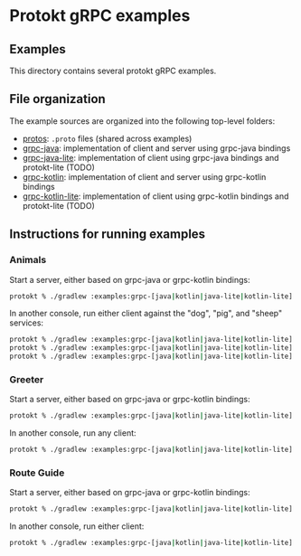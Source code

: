 # Protokt gRPC examples

## Examples

This directory contains several protokt gRPC examples.

## File organization

The example sources are organized into the following top-level folders:

- [protos](protos): `.proto` files (shared across examples)
- [grpc-java](grpc-java): implementation of client and server using grpc-java bindings
- [grpc-java-lite](grpc-java-lite): implementation of client using grpc-java bindings and protokt-lite (TODO)
- [grpc-kotlin](grpc-kotlin): implementation of client and server using grpc-kotlin bindings
- [grpc-kotlin-lite](grpc-kotlin-lite): implementation of client using grpc-kotlin bindings and protokt-lite (TODO)

## Instructions for running examples

### Animals

Start a server, either based on grpc-java or grpc-kotlin bindings:

```sh
protokt % ./gradlew :examples:grpc-[java|kotlin|java-lite|kotlin-lite]:AnimalsServer
```

In another console, run either client against the "dog", "pig", and "sheep" services:

```sh
protokt % ./gradlew :examples:grpc-[java|kotlin|java-lite|kotlin-lite]:AnimalsClient --args=dog
protokt % ./gradlew :examples:grpc-[java|kotlin|java-lite|kotlin-lite]:AnimalsClient --args=pig
protokt % ./gradlew :examples:grpc-[java|kotlin|java-lite|kotlin-lite]:AnimalsClient --args=sheep
```

### Greeter

Start a server, either based on grpc-java or grpc-kotlin bindings:

```sh
protokt % ./gradlew :examples:grpc-[java|kotlin|java-lite|kotlin-lite]:HelloWorldServer
```

In another console, run any client:

```sh
protokt % ./gradlew :examples:grpc-[java|kotlin|java-lite|kotlin-lite]:HelloWorldClient
```

### Route Guide

Start a server, either based on grpc-java or grpc-kotlin bindings:

```sh
protokt % ./gradlew :examples:grpc-[java|kotlin|java-lite|kotlin-lite]:RouteGuideServer
```

In another console, run either client:

```sh
protokt % ./gradlew :examples:grpc-[java|kotlin|java-lite|kotlin-lite]:RouteGuideClient
```
